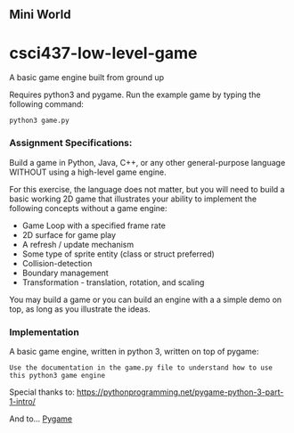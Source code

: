 ## Mini World

# csci437-low-level-game
A basic game engine built from ground up

Requires python3 and pygame. Run the example game by typing the following command:

    python3 game.py


### Assignment Specifications:

Build a game in Python, Java, C++, or any other general-purpose language WITHOUT using a high-level game engine.

For this exercise, the language does not matter, but you will need to build a basic working 2D game that illustrates your ability to implement the following concepts without a game engine:

* Game Loop with a specified frame rate
* 2D surface for game play
* A refresh / update mechanism
* Some type of sprite entity (class or struct preferred)
* Collision-detection
* Boundary management
* Transformation - translation, rotation, and scaling

You may build a game or you can build an engine with a a simple demo on top, as long as you illustrate the ideas.

### Implementation

A basic game engine, written in python 3, written on top of pygame:

    Use the documentation in the game.py file to understand how to use this python3 game engine

Special thanks to: https://pythonprogramming.net/pygame-python-3-part-1-intro/

And to...
<a href="https://www.pygame.org/docs/">Pygame</a>

